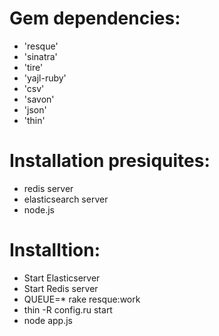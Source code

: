 Gem dependencies:
================
- 'resque'
- 'sinatra'
- 'tire'
- 'yajl-ruby'
- 'csv'
- 'savon'
- 'json'
- 'thin' 

Installation presiquites:
========================
- redis server
- elasticsearch server
- node.js

Installtion:
============
- Start Elasticserver
- Start Redis server
- QUEUE=* rake resque:work
- thin -R config.ru start
- node app.js
